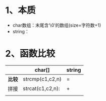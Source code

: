 # 1、本质
- char数组：末尾含‘\0’的数组(size=字符数+1)
- string：
# 2、函数比较
|  | **char[]** | **string** |
| ---- | ---- | ---- |
| **比较** | strcmp(c1,c2,n) | = |
| 拼接 | strcat(c1,c2,n): | + |
|  |  |  |

